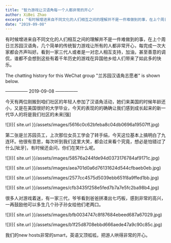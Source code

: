```yaml
---
title: "智力游戏让汉语角每一个人都非常的开心"
author: XiBei Zhao
excerpt: "有时候增进来自不同文化的人们相互之间的理解并不是一件难做到的事，在上个周日兰苏园汉语角，几个简单的传统智力游戏让所有的人都非常开心，每完成一次大家都会齐声叫好。看到一家三代人或者是一对恋人相互支持，加油，甚至善意的调侃，谁都不会想到这些有着千年历史的游戏在异国他乡给人们带来了如此多的快乐。 "
date: "2019-09-08"
---
```


有时候增进来自不同文化的人们相互之间的理解并不是一件难做到的事，在上个周日兰苏园汉语角，几个简单的传统智力游戏让所有的人都非常开心，每完成一次大家都会齐声叫好。看到一家三代人或者是一对恋人相互支持，加油，甚至善意的调侃，谁都不会想到这些有着千年历史的游戏在异国他乡给人们带来了如此多的快乐。

The chatting history for this WeChat group "兰苏园汉语角志愿者" is shown below.

—————  2019-09-08  —————

今天有两位刚搬到咱们社区的年轻人参加了汉语角活动，她们来美国的时候年龄还小，又是在美国很好的大学毕业，今天的表现的的确确让我们感到成长起来的新一代华人的将是我们社区的未来[强]

![]({{ site.url }}/assets/images/5616c0c62bfeba8c04db0696a19507ff.jpg)

第二张是兰苏园员工，上次那位女员工学会了转手绢，今天这位基本上搞明白了九连环。他很有意思，每次听到我们这里大笑，都会过来看个究竟，想必是怕错过了什么[呲牙]，有时候还会问，你们在笑什么呢。

![]({{ site.url }}/assets/images/58576a244fde94d0373176784af9171c.jpg)

![]({{ site.url }}/assets/images/aea701d0a6d76131624d544cfbaeb0eb.jpg)

![]({{ site.url }}/assets/images/2577cc4575d5039ebb651f8a9ffed1bb.jpg)

![]({{ site.url }}/assets/images/cfb3435f258e5fed7b7a7e5fc2ba98b4.jpg)

很多人对游戏着迷，有一家三代，爷爷看到爸爸拼凑出七巧板，感到非常的高兴，一再鼓励他可以多生几个孙子孙女给他们老两口。

![]({{ site.url }}/assets/images/bfb0034747c8f87684ebeed687a67029.jpg)

![]({{ site.url }}/assets/images/b1f25d8708ebbd666aede47a9c90c85c.jpg)

我们的new hosts非常的smart，英语又顶呱呱，把游人哄得非常的开心。
